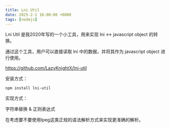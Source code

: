 ```yaml
---
title: Lni Util
date: 2025-2-1 16:00:00 +0800
tags: [nodejs]
---
```


Lni Util 是我2020年写的一个小工具，用来实现 lni <-> javascript object 的转换。

通过这个工具，用户可以直接读取 lni 中的数据，并将其作为 javascript object 进行使用。

https://github.com/LazyKnightX/lni-util

安装方式：

`npm install lni-util`

实现方式：

字符串替换 & 正则表达式

在考虑要不要使用lpeg这类正规的语法解析方式来实现更准确的解析。
